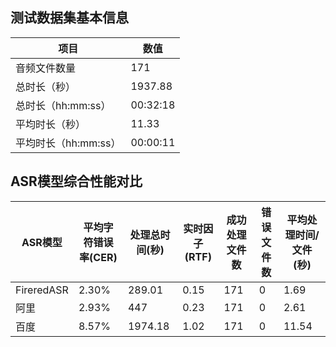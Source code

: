 ## 测试数据集基本信息

| 项目 | 数值 |
| --- | --- |
| 音频文件数量 | 171 |
| 总时长（秒） | 1937.88 |
| 总时长（hh:mm:ss） | 00:32:18 |
| 平均时长（秒） | 11.33 |
| 平均时长（hh:mm:ss） | 00:00:11 |

## ASR模型综合性能对比

| ASR模型 | 平均字符错误率(CER) | 处理总时间(秒) | 实时因子(RTF) | 成功处理文件数 | 错误文件数 | 平均处理时间/文件(秒) |
| --- | --- | --- | --- | --- | --- | --- |
| FireredASR | 2.30% | 289.01 | 0.15 | 171 | 0 | 1.69 |
| 阿里 | 2.93% | 447 | 0.23 | 171 | 0 | 2.61 |
| 百度 | 8.57% | 1974.18 | 1.02 | 171 | 0 | 11.54 | 